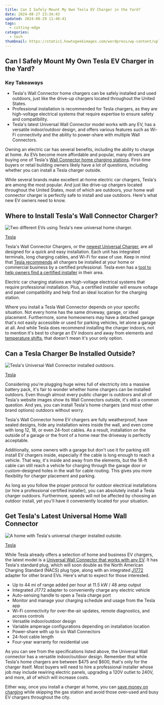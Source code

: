 ```yaml
---
title: Can I Safely Mount My Own Tesla EV Charger in the Yard?
date: 2024-08-27 23:34:43
updated: 2024-08-29 11:40:41
tags:
  - cutting-edge
categories:
  - tech
thumbnail: https://static1.howtogeekimages.com/wordpress/wp-content/uploads/2023/08/wall-connector-outside.jpg
---
```


## Can I Safely Mount My Own Tesla EV Charger in the Yard?

### Key Takeaways

* Tesla's Wall Connector home chargers can be safely installed and used outdoors, just like the drive-up chargers located throughout the United States.
* Professional installation is recommended for Tesla chargers, as they are high-voltage electrical systems that require expertise to ensure safety and compatibility.
* Tesla's latest Universal Wall Connector model works with any EV, has a versatile indoor/outdoor design, and offers various features such as Wi-Fi connectivity and the ability to power-share with multiple Wall Connectors.

 Owning an electric car has several benefits, including the ability to charge at home. As EVs become more affordable and popular, many drivers are buying one of Tesla's [Wall Connector home charging stations](https://unlock-android.techidaily.com/still-using-pattern-locks-with-infinix-smart-7-tips-tricks-and-helpful-advice-by-drfone-android/). First-time buyers or retail building owners likely have a lot of questions, including whether you can install a Tesla charger outside.

 While several brands make excellent at-home electric car chargers, Tesla's are among the most popular. And just like drive-up chargers located throughout the United States, most of which are outdoors, your home wall connector charger is perfectly safe to install and use outdoors. Here's what new EV owners need to know.

##  Where to Install Tesla's Wall Connector Charger?

![Two different EVs using Tesla's new universal home charger.](https://static1.howtogeekimages.com/wordpress/wp-content/uploads/2023/08/tesla-vw-ev-driveway-charging.jpg) 

[Tesla](https://shop.tesla.com/product/universal-wall-connector)

 Tesla's Wall Connector Chargers, or the [newest Universal Charger](https://unlock-android.techidaily.com/still-using-pattern-locks-with-infinix-smart-7-tips-tricks-and-helpful-advice-by-drfone-android/), are all designed for a quick and easy installation. Each unit has integrated terminals, long charging cables, and Wi-Fi for ease of use. Keep in mind that [Tesla recommends](https://www.tesla.com/support/charging/wall-connector/installing) all chargers be installed at your home or commercial business by a certified professional. Tesla even has a [tool to help owners find a certified installer](https://www.tesla.com/support/certified-installers?productType=homecharging) in their area.

 Electric car charging stations are high-voltage electrical systems that require professional installation. Plus, a certified installer will ensure voltage and panel compatibility and help find an ideal location for the charging station.

 Where you install a Tesla Wall Connector depends on your specific situation. Not every home has the same driveway, garage, or ideal placement. Furthermore, some homeowners may have a detached garage that's not easily accessible or used for parking vehicles, let alone a garage at all. And while Tesla does recommend installing the charger indoors, not to mention it's best to charge an EV indoors and away from elements and [temperature shifts](https://some-techniques.techidaily.com/new-how-to-use-luts-in-premiere-pro/), that doesn't mean it's your only option.

##  Can a Tesla Charger Be Installed Outside?

![Tesla's Universal Wall Connector installed outdoors.](https://static1.howtogeekimages.com/wordpress/wp-content/uploads/2023/08/tesla-outdoors-charger.jpg) 

[Tesla](https://shop.tesla.com/product/universal-wall-connector)

 Considering you're plugging huge wires full of electricity into a massive battery pack, it's fair to wonder whether home chargers can be installed outdoors. Even though almost every public charger is outdoors and all of Tesla's website images show its Wall Connectors outside, it's still a common question. And yes, you can install Tesla's home chargers (and most other brand options) outdoors without worry.

 Tesla's Wall Connector home EV chargers are fully weatherproof, have sealed designs, hide any installation wires inside the wall, and even come with long 12, 18, or even 24-foot cables. As a result, installation on the outside of a garage or the front of a home near the driveway is perfectly acceptable.

 Additionally, some owners with a garage but don't use it for parking still install EV chargers inside, especially if the cable is long enough to reach a vehicle. That way, it's inside and away from the elements, but the 18-ft cable can still reach a vehicle for charging through the garage door or custom-designed holes in the wall for cable routing. This gives you more flexibility for charger placement and parking.

 As long as you follow the proper protocol for outdoor electrical installations (or hire a professional certified installer), you can absolutely install a Tesla charger outdoors. Furthermore, speeds will not be affected by choosing an outdoor install, yet you'll have it conveniently located for your situation.

##  Get Tesla's Latest Universal Home Wall Connector

![A home with Tesla's universal charger installed outside.](https://static1.howtogeekimages.com/wordpress/wp-content/uploads/2023/08/tesla-home-charger.jpg) 

[Tesla](https://shop.tesla.com/product/universal-wall-connector) 

 While Tesla already offers a selection of home and business EV chargers, the latest model is a [Universal Wall Connector that works with any EV](https://unlock-android.techidaily.com/still-using-pattern-locks-with-infinix-smart-7-tips-tricks-and-helpful-advice-by-drfone-android/). It has Tesla's standard plug, which will soon double as the North American Charging Standard (NACS) plug type, along with an integrated [J1772](https://data-safeguard.techidaily.com/1721202660702-stellar-file-eraser-5-windows-standard-en-setting-scheduler-for/) adapter for other brand EVs. Here's what to expect for those interested.

* Up to 44 mi of range added per hour at 11.5 kW / 48 amp output
* Integrated J1772 adapter to conveniently charge any electric vehicle
* Auto-sensing handle to open a Tesla charge port
* Monitor and manage your charging schedule and usage from the Tesla app
* Wi-Fi connectivity for over-the-air updates, remote diagnostics, and access controls
* Versatile indoor/outdoor design
* Variable amperage configurations depending on installation location
* Power-share with up to six Wall Connectors
* 24-foot cable length
* Four-year warranty for residential use

 As you can see from the specifications listed above, the Universal Wall connector has a versatile indoor/outdoor design. Remember that while Tesla's home chargers are between $475 and $600, that's only for the charger itself. Most buyers will need to hire a professional installer whose job may include rewiring electric panels, upgrading a 120V outlet to 240V, and more, all of which will increase costs.

 Either way, once you install a charger at home, you can [save money on charging](https://some-knowledge.techidaily.com/grau-gmbhs-video-restoration-suite-comprehensive-hardware-and-software-fixes/) while skipping the gas station and avoid those over-used and busy EV chargers throughout the city.

<ins class="adsbygoogle"
     style="display:block"
     data-ad-format="autorelaxed"
     data-ad-client="ca-pub-7571918770474297"
     data-ad-slot="1223367746"></ins>



<ins class="adsbygoogle"
     style="display:block"
     data-ad-client="ca-pub-7571918770474297"
     data-ad-slot="8358498916"
     data-ad-format="auto"
     data-full-width-responsive="true"></ins>
